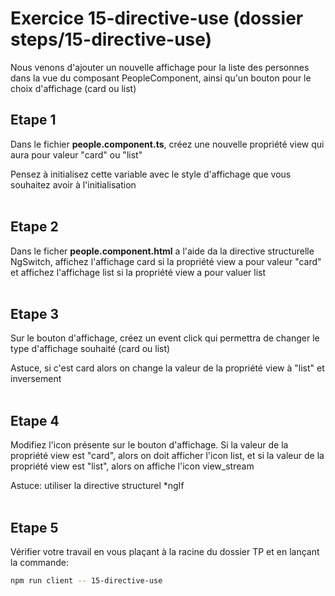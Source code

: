 # Exercice 15-directive-use (dossier steps/15-directive-use)

Nous venons d'ajouter un nouvelle affichage pour la liste des personnes dans la vue du composant PeopleComponent, ainsi qu'un bouton pour le choix d'affichage (card ou list)
<br>

## Etape 1

Dans le fichier **people.component.ts**, créez une nouvelle propriété view qui aura pour valeur "card" ou "list"

Pensez à initialisez cette variable avec le style d'affichage que vous souhaitez avoir à l'initialisation
<br><br>

## Etape 2

Dans le ficher **people.component.html** a l'aide da la directive structurelle NgSwitch, affichez l'affichage card si la propriété view a pour valeur "card" et affichez l'affichage list si la propriété view a pour valuer list
<br><br>

## Etape 3

Sur le bouton d'affichage, créez un event click qui permettra de changer le type d'affichage souhaité (card ou list)

Astuce, si c'est card alors on change la valeur de la propriété view à "list" et inversement
<br><br>

## Etape 4

Modifiez l'icon présente sur le bouton d'affichage. Si la valeur de la propriété view est "card", alors on doit afficher l'icon list, et si la valeur de la propriété view est "list", alors on affiche l'icon view_stream

Astuce: utiliser la directive structurel \*ngIf
<br><br>

## Etape 5

Vérifier votre travail en vous plaçant à la racine du dossier TP et en lançant la commande:

```bash
npm run client -- 15-directive-use
```
